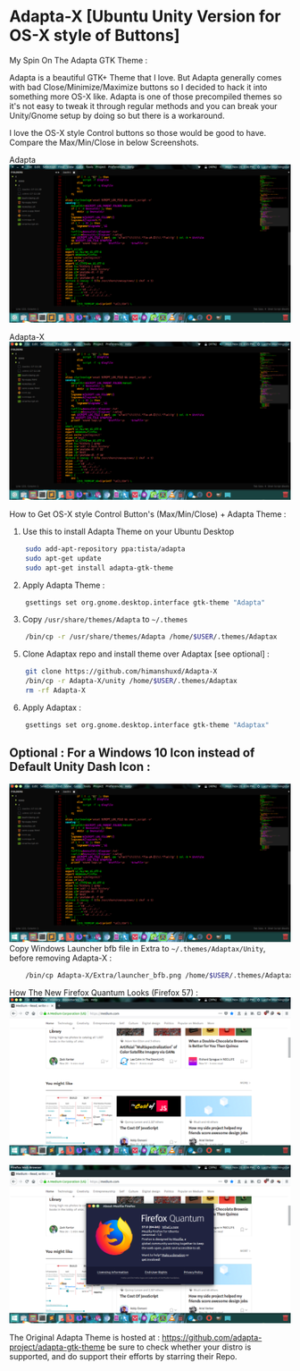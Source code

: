 # Adapta-X [Ubuntu Unity Version for OS-X style of Buttons]
My Spin On The Adapta GTK Theme :

Adapta is a beautiful GTK+ Theme that I love. But Adapta generally comes with bad Close/Minimize/Maximize buttons so I decided to hack it into something more OS-X like. Adapta is one of those precompiled themes so it's not easy to tweak it through regular methods and you can break your Unity/Gnome setup by doing so but there is a workaround.

I love the OS-X style Control buttons so those would be good to have. Compare the Max/Min/Close in below Screenshots.

Adapta
![Alt text](https://raw.githubusercontent.com/himanshuxd/Adapta-X/master/Screenshot%20from%202017-11-20%2016-06-30.png "Adapta GTK+")

Adapta-X
![Alt text](https://raw.githubusercontent.com/himanshuxd/Adapta-X/master/Screenshot%20from%202017-11-20%2016-05-44.png "Adapta-X")



How to Get OS-X style Control Button's (Max/Min/Close) + Adapta Theme :

1) Use this to install Adapta Theme on your Ubuntu Desktop
```Bash
    sudo add-apt-repository ppa:tista/adapta
    sudo apt-get update
    sudo apt-get install adapta-gtk-theme
```

2) Apply Adapta Theme :

```Bash
    gsettings set org.gnome.desktop.interface gtk-theme "Adapta"
```

3) Copy `/usr/share/themes/Adapta` to `~/.themes`

```Bash
    /bin/cp -r /usr/share/themes/Adapta /home/$USER/.themes/Adaptax
```
5) Clone Adaptax repo and install theme over Adaptax [see optional] :

```Bash
    git clone https://github.com/himanshuxd/Adapta-X
    /bin/cp -r Adapta-X/unity /home/$USER/.themes/Adaptax
    rm -rf Adapta-X
```

6) Apply Adaptax :

```Bash
    gsettings set org.gnome.desktop.interface gtk-theme "Adaptax"
```

## Optional : For a Windows 10 Icon instead of Default Unity Dash Icon :
![Alt text](https://raw.githubusercontent.com/himanshuxd/Adapta-X/master/Screenshot%20from%202017-11-20%2016-06-48.png "Unity Dash Changed")
Copy Windows Launcher bfb file in Extra to `~/.themes/Adaptax/Unity`, before removing Adapta-X :

```Bash
    /bin/cp Adapta-X/Extra/launcher_bfb.png /home/$USER/.themes/Adaptax/unity/
```

How The New Firefox Quantum Looks (Firefox 57) :
![Alt text](https://raw.githubusercontent.com/himanshuxd/Adapta-X/master/Screenshot%20from%202017-11-20%2016-07-53.png "Fox")

![Alt text](https://raw.githubusercontent.com/himanshuxd/Adapta-X/master/Screenshot%20from%202017-11-20%2016-08-02.png "About")



The Original Adapta Theme is hosted at : https://github.com/adapta-project/adapta-gtk-theme be sure to check whether your distro is supported, and do support their efforts by starring their Repo.
